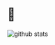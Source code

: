# 🌱

![github stats](https://github-readme-stats.vercel.app/api?username=jievince&show_icons=true&line_height=24&count_private=true&theme=vue)



[1.2]: http://i.imgur.com/wWzX9uB.png (twitter icon without padding)
[2.2]: https://raw.githubusercontent.com/MartinHeinz/MartinHeinz/master/linkedin-3-16.png (LinkedIn icon without padding)
